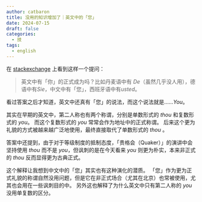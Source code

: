 ```yaml
---
author: catbaron
title: 没用的知识增加了｜英文中的「您」
date: 2024-07-15
draft: false
categories:
  - 技
tags:
  - english
---
```

在 [stackexchange](https://english.stackexchange.com/questions/9780/did-english-ever-have-a-formal-version-of-you) 上看到这样一个提问：
> 英文中有「你」的正式成为吗？比如丹麦语中有 *De*（虽然几乎没人用），德语中有*Sie*，中文中有「您」，西班牙语中有*usted*。

看过答案之后才知道，英文中还真有「您」的说法，而这个说法就是……*You*。

其实在早期的英文中，第二人称也有两个称谓，分别是单数形式的 *thou* 和复数形式的 *you*。
而这个复数形式的 *you* 常常会作为地址中的正式称谓。
后来这个更为礼貌的方式被越来越广泛地使用，最终直接取代了单数形式的 *thou* 。

答案中还提到，由于对于等级制度的抵制态度，「贵格会（Quaker）」的演讲中会坚持使用 *thou* 而不是 *you*，但讽刺的是在今天看来 *you* 则更为朴实，本来非正式的 *thou* 反而显得更为古典正式。

这个解释让我想到中文中的「您」其实也有这种演化的潜质。
「您」作为更为正式礼貌的称谓自然没用问题，但是它在非正式场合（尤其在北京）也常被使用，尤其也会用在一些讽刺目的中。
另外这也解释了为什么英文中只有第二人称的 *you* 没用单复数的区分。